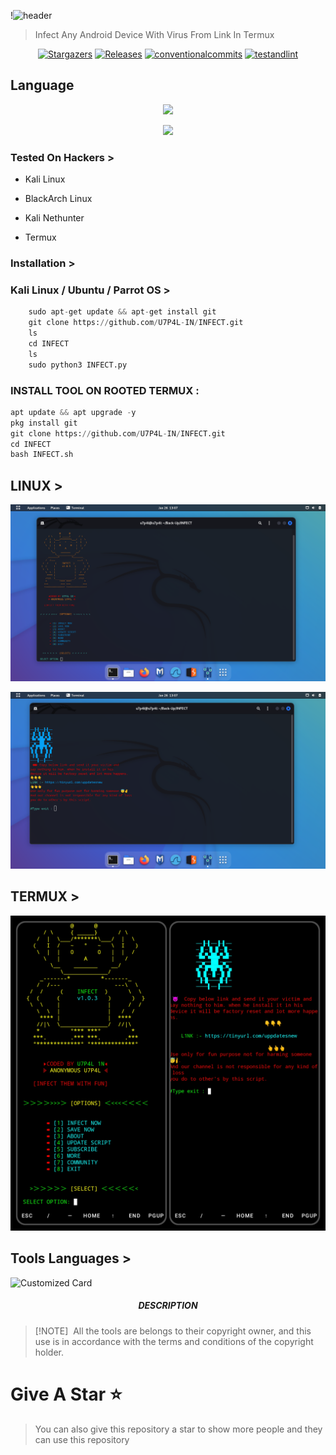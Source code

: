 !![header](https://capsule-render.vercel.app/api?type=waving&color=auto&height=300&section=header&text=VIRUS%20INFECT&fontSize=90&animation=fadeIn&fontAlignY=38&desc=BASH%20TOOLS%20FOR%20MAKE%20VIRUS%20BY%20U7P4L!&descAlignY=51&descAlign=62)

> Infect Any Android Device With Virus From Link In Termux

</p>
   <p align="center">
      <a href="https://github.com/U7P4L-IN/INFECT/stargazers">
      <img alt="Stargazers" src="https://img.shields.io/github/stars/U7P4L-IN/INFECT?style=for-the-badge&logo=github&color=f4dbd6&logoColor=D9E0EE&labelColor=302D41"></a>
      <a href="https://github.com/U7P4L-IN/INFECT/releases/latest">
      <img alt="Releases" src="https://img.shields.io/github/release/U7P4L-IN/INFECT?style=for-the-badge&logo=semantic-release&color=f5bde6&logoColor=D9E0EE&labelColor=302D41"/></a>
      <a href="https://www.conventionalcommits.org/en/v1.0.0/">
      <img alt="conventionalcommits" src="https://img.shields.io/badge/Conventional%20Commits-1.0.0-%23FE5196?style=for-the-badge&logo=conventionalcommits&color=ee99a0&logoColor=D9E0EE&labelColor=302D41"></a>
      <a href="https://github.com/U7P4L-IN/INFECT/actions/workflows/github-action.yml">
      <img alt="testandlint" src="https://img.shields.io/github/actions/workflow/status/vn7n24fzkq/github-profile-summary-cards/test-and-lint.yml?branch=main&label=Test%20and%20Lint&style=for-the-badge&color=a6da95"></a>
   </p>
   
## Language</br>

 <p align="center"><img src="https://img.shields.io/badge/Python-FFDD00?style=for-the-badge&logo=python&logoColor=blue"/>

<p align="center"><img src="https://github.com/U7P4L-IN/U7P4L-IN/blob/main/Warning.gif">


### Tested On Hackers >

* Kali Linux

* BlackArch Linux

* Kali Nethunter

* Termux

### Installation >
### Kali Linux / Ubuntu / Parrot OS >
```python
    sudo apt-get update && apt-get install git
    git clone https://github.com/U7P4L-IN/INFECT.git
    ls
    cd INFECT
    ls
    sudo python3 INFECT.py
```
 
### INSTALL TOOL ON ROOTED TERMUX :
```python
apt update && apt upgrade -y
pkg install git
git clone https://github.com/U7P4L-IN/INFECT.git
cd INFECT
bash INFECT.sh
```
## LINUX >

<p align="center"><img src="https://github.com/U7P4L-IN/INFECT/blob/master/Image/Screenshot%20from%202024-01-26%2013-07-25.png">

<p align="center"><img src="https://github.com/U7P4L-IN/INFECT/blob/master/Image/Screenshot%20from%202024-01-26%2013-07-53.png">

## TERMUX >

<p align="center"><img src="https://github.com/U7P4L-IN/INFECT/blob/master/Image/GridArt_20240127_003023573.jpg">

## Tools Languages >

![Customized Card](https://github-readme-stats.vercel.app/api/pin?username=U7P4L-IN&repo=INFECT&title_color=fff&icon_color=f9f9f9&text_color=9f9f9f&bg_color=151515)

<h5 align="center"><b>DESCRIPTION</b></h5>

> [!NOTE]  
> All the tools are belongs to their copyright owner, and this use is in accordance with the terms and conditions of the copyright holder.

# Give A Star ⭐

> You can also give this repository a star to show more people and they can use this repository
